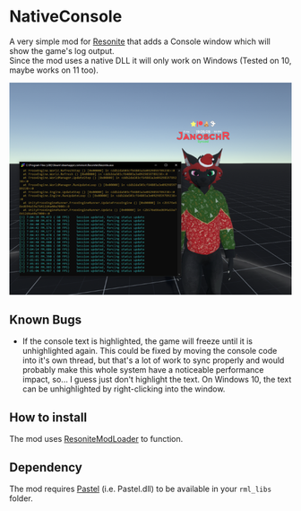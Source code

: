 # NativeConsole
A very simple mod for [Resonite](https://resonite.com) that adds a Console window which will show the game's log output.  
Since the mod uses a native DLL it will only work on Windows (Tested on 10, maybe works on 11 too).

![Demo PNG](/NativeConsole.PNG)

## Known Bugs
- If the console text is highlighted, the game will freeze until it is unhighlighted again. This could be fixed by moving the console code into it's own thread, but that's a lot of work to sync properly and would probably make this whole system have a noticeable performance impact, so... I guess just don't highlight the text. On Windows 10, the text can be unhighlighted by right-clicking into the window.

## How to install
The mod uses [ResoniteModLoader](https://github.com/resonite-modding-group/ResoniteModLoader) to function.

## Dependency
The mod requires [Pastel](https://github.com/silkfire/Pastel) (i.e. Pastel.dll) to be available in your `rml_libs` folder.
